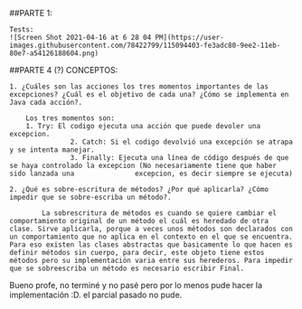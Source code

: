##PARTE 1:

	Tests:
	![Screen Shot 2021-04-16 at 6 28 04 PM](https://user-images.githubusercontent.com/78422799/115094403-fe3adc80-9ee2-11eb-80e7-a54126188604.png)
	
	
	

##PARTE 4 (?) CONCEPTOS:

	1. ¿Cuáles son las acciones los tres momentos importantes de las excepciones? ¿Cuál es el objetivo de cada una? ¿Cómo se implementa en Java cada acción?.

    	Los tres momentos son: 
		1. Try: El codigo ejecuta una acción que puede devoler una excepcion.
                   2. Catch: Si el codigo devolvió una excepción se atrapa y se intenta manejar.
                   3. Finally: Ejecuta una línea de código después de que se haya controlado la excepcion (No necesariamente tiene que haber sido lanzada una 				excepcion, es decir siempre se ejecuta)
	
	2. ¿Qué es sobre-escritura de métodos? ¿Por qué aplicarla? ¿Cómo impedir que se sobre-escriba un método?.

    		La sobrescritura de métodos es cuando se quiere cambiar el comportamiento original de un método el cuál es heredado de otra clase. Sirve aplicarla, porque a veces unos métodos son declarados con un comportamiento que no aplica en el contexto en el que se encuentra. Para eso existen las clases abstractas que basicamente lo que hacen es definir métodos sin cuerpo, para decir, este objeto tiene estos métodos pero su implementación varia entre sus herederos. Para impedir que se sobreescriba un método es necesario escribir Final.
		
		
Bueno profe, no terminé y no pasé pero por lo menos pude hacer la implementación :D. el parcial pasado no pude. 
	
